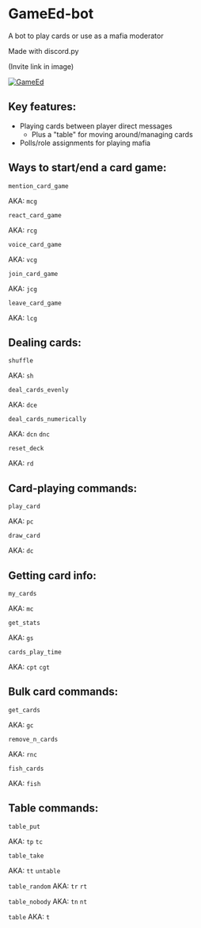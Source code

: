 GameEd-bot
============

A bot to play cards or use as a mafia moderator

Made with discord.py

(Invite link in image)

[![GameEd](https://media.discordapp.net/attachments/720681623577690176/734896506917617664/joker_card_3.png?width=150&height=150)](https://discord.com/api/oauth2/authorize?client_id=700167135288098876&permissions=470150259&scope=bot)

Key features:
-------------
- Playing cards between player direct messages
   * Plus a "table" for moving around/managing cards
- Polls/role assignments for playing mafia

Ways to start/end a card game:
-------------------------
`mention_card_game`

AKA: `mcg`


`react_card_game`

AKA: `rcg`


`voice_card_game`

AKA: `vcg`


`join_card_game`

AKA: `jcg`


`leave_card_game`

AKA: `lcg`

Dealing cards:
-------------

`shuffle`

AKA: `sh`


`deal_cards_evenly`

AKA: `dce`


`deal_cards_numerically`

AKA: `dcn` `dnc`


`reset_deck`

AKA: `rd`


Card-playing commands:
---------------------

`play_card`

AKA: `pc`


`draw_card`

AKA: `dc`


Getting card info:
-----------------

`my_cards`

AKA: `mc`


`get_stats`

AKA: `gs`


`cards_play_time`

AKA: `cpt` `cgt`

Bulk card commands:
-------------------

`get_cards`

AKA: `gc`


`remove_n_cards`

AKA: `rnc`


`fish_cards`

AKA: `fish`


Table commands:
--------------

`table_put`

AKA: `tp` `tc`


`table_take`

AKA: `tt` `untable`


`table_random`
AKA: `tr` `rt`


`table_nobody`
AKA: `tn` `nt`


`table`
AKA: `t`
